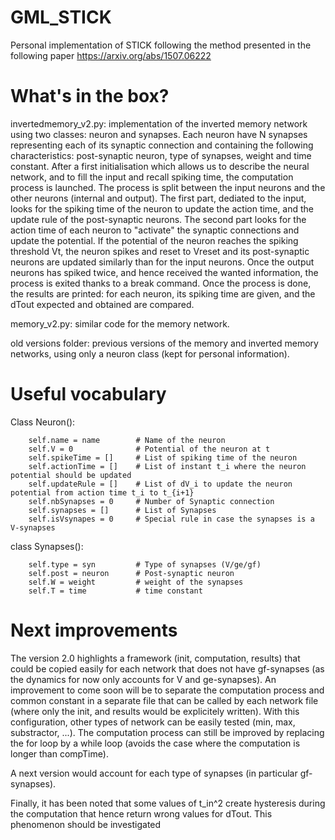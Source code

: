 # GML_STICK
Personal implementation of STICK following the method presented in the following paper https://arxiv.org/abs/1507.06222

# What's in the box?

invertedmemory_v2.py: implementation of the inverted memory network using two classes: neuron and synapses. Each neuron have N synapses representing each of its synaptic connection and containing the following characteristics: post-synaptic neuron, type of synapses, weight and time constant. After a first initialisation which allows us to describe the neural network, and to fill the input and recall spiking time, the computation process is launched. The process is split between the input neurons and the other neurons (internal and output). The first part, dediated to the input, looks for the spiking time of the neuron to update the action time, and the update rule of the post-synaptic neurons. The second part looks for the action time of each neuron to "activate" the synaptic connections and update the potential. If the potential of the neuron reaches the spiking threshold Vt, the neuron spikes and reset to Vreset and its post-synaptic neurons are updated similarly than for the input neurons. Once the output neurons has spiked twice, and hence received the wanted information, the process is exited thanks to a break command. Once the process is done, the results are printed: for each neuron, its spiking time are given, and the dTout expected and obtained are compared.

memory_v2.py: similar code for the memory network.

old versions folder: previous versions of the memory and inverted memory networks, using only a neuron class (kept for personal information).

# Useful vocabulary
Class Neuron():

        self.name = name 		# Name of the neuron
        self.V = 0				# Potential of the neuron at t
        self.spikeTime = []		# List of spiking time of the neuron
        self.actionTime = []	# List of instant t_i where the neuron potential should be updated
        self.updateRule = []	# List of dV_i to update the neuron potential from action time t_i to t_{i+1}
        self.nbSynapses = 0		# Number of Synaptic connection
        self.synapses = []		# List of Synapses
        self.isVsynapes = 0		# Special rule in case the synapses is a V-synapses 

class Synapses():

        self.type = syn  		# Type of synapses (V/ge/gf)
        self.post = neuron 		# Post-synaptic neuron
        self.W = weight 		# weight of the synapses
        self.T = time    		# time constant

# Next improvements
The version 2.0 highlights a framework (init, computation, results) that could be copied easily for each network that does not have gf-synapses (as the dynamics for now only accounts for V and ge-synapses). An improvement to come soon will be to separate the computation process and common constant in a separate file that can be called by each network file (where only the init, and results would be explicitely written). With this configuration, other types of network can be easily tested (min, max, substractor, ...). The computation process can still be improved by replacing the for loop by a while loop (avoids the case where the computation is longer than compTime).

A next version would account for each type of synapses (in particular gf-synapses). 

Finally, it has been noted that some values of t_in^2 create hysteresis during the computation that hence return wrong values for dTout. This phenomenon should be investigated 